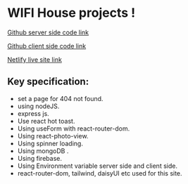 # WIFI House projects !


[Github server side code link](https://github.com/Porgramming-Hero-web-course/b6a11-service-review-server-side-atikdev-bd.git)


[Github client side code link](https://github.com/Porgramming-Hero-web-course/b6a11-service-review-client-side-atikdev-bd.git)



[Netlify live site link](https://wifi-house.netlify.app/)

## Key specification:
* set a page for 404 not found.
* using nodeJS.
* express js.
* Use react hot toast.
* Using useForm with react-router-dom.
* Using react-photo-view.
* Using spinner loading.
* Using mongoDB .
* Using firebase.
* Using Environment variable server side and client side. 
* react-router-dom,  tailwind, daisyUI etc used for this site.
